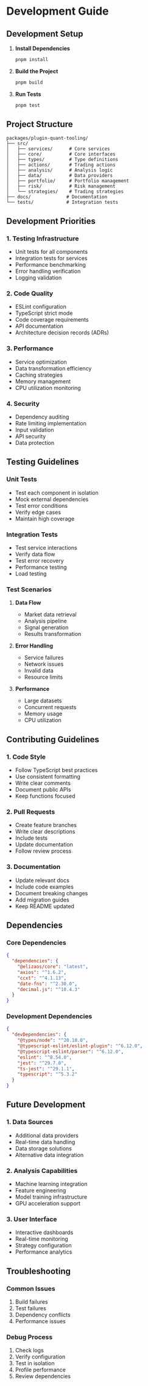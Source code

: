 # Development Guide

## Development Setup

1. **Install Dependencies**
   ```bash
   pnpm install
   ```

2. **Build the Project**
   ```bash
   pnpm build
   ```

3. **Run Tests**
   ```bash
   pnpm test
   ```

## Project Structure

```
packages/plugin-quant-tooling/
├── src/
│   ├── services/      # Core services
│   ├── core/          # Core interfaces
│   ├── types/         # Type definitions
│   ├── actions/       # Trading actions
│   ├── analysis/      # Analysis logic
│   ├── data/          # Data providers
│   ├── portfolio/     # Portfolio management
│   ├── risk/          # Risk management
│   └── strategies/    # Trading strategies
├── docs/             # Documentation
└── tests/            # Integration tests
```

## Development Priorities

### 1. Testing Infrastructure
- Unit tests for all components
- Integration tests for services
- Performance benchmarking
- Error handling verification
- Logging validation

### 2. Code Quality
- ESLint configuration
- TypeScript strict mode
- Code coverage requirements
- API documentation
- Architecture decision records (ADRs)

### 3. Performance
- Service optimization
- Data transformation efficiency
- Caching strategies
- Memory management
- CPU utilization monitoring

### 4. Security
- Dependency auditing
- Rate limiting implementation
- Input validation
- API security
- Data protection

## Testing Guidelines

### Unit Tests
- Test each component in isolation
- Mock external dependencies
- Test error conditions
- Verify edge cases
- Maintain high coverage

### Integration Tests
- Test service interactions
- Verify data flow
- Test error recovery
- Performance testing
- Load testing

### Test Scenarios

1. **Data Flow**
   - Market data retrieval
   - Analysis pipeline
   - Signal generation
   - Results transformation

2. **Error Handling**
   - Service failures
   - Network issues
   - Invalid data
   - Resource limits

3. **Performance**
   - Large datasets
   - Concurrent requests
   - Memory usage
   - CPU utilization

## Contributing Guidelines

### 1. Code Style
- Follow TypeScript best practices
- Use consistent formatting
- Write clear comments
- Document public APIs
- Keep functions focused

### 2. Pull Requests
- Create feature branches
- Write clear descriptions
- Include tests
- Update documentation
- Follow review process

### 3. Documentation
- Update relevant docs
- Include code examples
- Document breaking changes
- Add migration guides
- Keep README updated

## Dependencies

### Core Dependencies
```json
{
  "dependencies": {
    "@elizaos/core": "latest",
    "axios": "^1.6.2",
    "ccxt": "^4.1.13",
    "date-fns": "^2.30.0",
    "decimal.js": "^10.4.3"
  }
}
```

### Development Dependencies
```json
{
  "devDependencies": {
    "@types/node": "^20.10.0",
    "@typescript-eslint/eslint-plugin": "^6.12.0",
    "@typescript-eslint/parser": "^6.12.0",
    "eslint": "^8.54.0",
    "jest": "^29.7.0",
    "ts-jest": "^29.1.1",
    "typescript": "^5.3.2"
  }
}
```

## Future Development

### 1. Data Sources
- Additional data providers
- Real-time data handling
- Data storage solutions
- Alternative data integration

### 2. Analysis Capabilities
- Machine learning integration
- Feature engineering
- Model training infrastructure
- GPU acceleration support

### 3. User Interface
- Interactive dashboards
- Real-time monitoring
- Strategy configuration
- Performance analytics

## Troubleshooting

### Common Issues
1. Build failures
2. Test failures
3. Dependency conflicts
4. Performance issues

### Debug Process
1. Check logs
2. Verify configuration
3. Test in isolation
4. Profile performance
5. Review dependencies